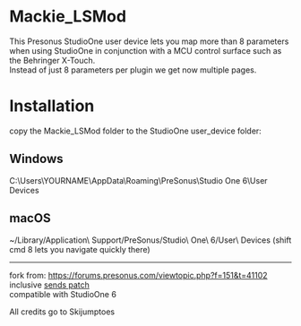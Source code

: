 # Mackie_LSMod
This Presonus StudioOne user device lets you map more than 8 parameters when using StudioOne in conjunction with a MCU control surface such as the Behringer X-Touch.  
Instead of just 8 parameters per plugin we get now multiple pages.  

# Installation  
copy the Mackie_LSMod folder to the StudioOne user_device folder:  

## Windows  
C:\Users\YOURNAME\AppData\Roaming\PreSonus\Studio One 6\User Devices  

## macOS  
~/Library/Application\ Support/PreSonus/Studio\ One\ 6/User\ Devices
(shift cmd 8 lets you navigate quickly there)  

-----------------  

fork from: https://forums.presonus.com/viewtopic.php?f=151&t=41102  
inclusive [sends patch](https://forums.presonus.com/viewtopic.php?p=260451#p260451)   
compatible with StudioOne 6  

All credits go to Skijumptoes
